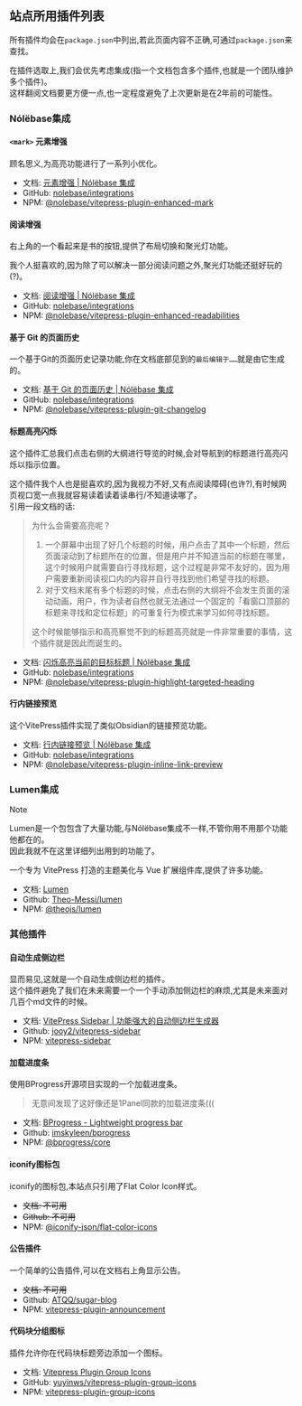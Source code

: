 ## 站点所用插件列表

所有插件均会在`package.json`中列出,若此页面内容不正确,可通过`package.json`来查找。

在插件选取上,我们会优先考虑集成(指一个文档包含多个插件,也就是一个团队维护多个插件)。\
这样翻阅文档要更方便一点,也一定程度避免了上次更新是在2年前的可能性。

### Nólëbase集成

#### `<mark>` 元素增强

顾名思义,为高亮功能进行了一系列小优化。

- 文档: [元素增强 | Nólëbase 集成](https://nolebase-integrations.ayaka.io/pages/zh-CN/integrations/vitepress-plugin-enhanced-mark/)
- GitHub: [nolebase/integrations](https://github.com/nolebase/integrations)
- NPM: [@nolebase/vitepress-plugin-enhanced-mark](https://www.npmjs.com/package/@nolebase/vitepress-plugin-enhanced-mark)

#### 阅读增强

右上角的一个看起来是书的按钮,提供了布局切换和聚光灯功能。

我个人挺喜欢的,因为除了可以解决一部分阅读问题之外,聚光灯功能还挺好玩的(?)。

- 文档: [阅读增强 | Nólëbase 集成](https://nolebase-integrations.ayaka.io/pages/zh-CN/integrations/vitepress-plugin-enhanced-readabilities/)
- GitHub: [nolebase/integrations](https://github.com/nolebase/integrations)
- NPM: [@nolebase/vitepress-plugin-enhanced-readabilities](https://www.npmjs.com/package/@nolebase/vitepress-plugin-enhanced-readabilities)

#### 基于 Git 的页面历史

一个基于Git的页面历史记录功能,你在文档底部见到的`最后编辑于……`就是由它生成的。

- 文档: [基于 Git 的页面历史 | Nólëbase 集成](https://nolebase-integrations.ayaka.io/pages/zh-CN/integrations/vitepress-plugin-git-changelog/)
- GitHub: [nolebase/integrations](https://github.com/nolebase/integrations)
- NPM: [@nolebase/vitepress-plugin-git-changelog](https://www.npmjs.com/package/@nolebase/vitepress-plugin-git-changelog)

#### 标题高亮闪烁

这个插件汇总我们点击右侧的大纲进行导览的时候,会对导航到的标题进行高亮闪烁以指示位置。

这个插件我个人也是挺喜欢的,因为我视力不好,又有点阅读障碍(也许?),有时候网页视口宽一点我就容易读着读着读串行/不知道读哪了。\
引用一段文档的话:

> 为什么会需要高亮呢？
> 1. 一个屏幕中出现了好几个标题的时候，用户点击了其中一个标题，然后页面滚动到了标题所在的位置，但是用户并不知道当前的标题在哪里，这个时候用户就需要自行寻找标题，这个过程是非常不友好的，因为用户需要重新阅读视口内的内容并自行寻找到他们希望寻找的标题。
> 2. 对于文档末尾有多个标题的时候，点击右侧的大纲将不会发生页面的滚动动画，用户，作为读者自然也就无法通过一个固定的「看窗口顶部的标题来寻找和定位标题」的可重复行为模式来学习如何寻找标题。
>
> 这个时候能够指示和高亮察觉不到的标题高亮就是一件非常重要的事情，这个插件就是因此而诞生的。

- 文档: [闪烁高亮当前的目标标题 | Nólëbase 集成](https://nolebase-integrations.ayaka.io/pages/zh-CN/integrations/vitepress-plugin-highlight-targeted-heading/#%E6%95%88%E6%9E%9C%E6%BC%94%E7%A4%BA)
- GitHub: [nolebase/integrations](https://github.com/nolebase/integrations)
- NPM: [@nolebase/vitepress-plugin-highlight-targeted-heading](https://www.npmjs.com/package/@nolebase/vitepress-plugin-highlight-targeted-heading)

#### 行内链接预览

这个VitePress插件实现了类似Obsidian的链接预览功能。

- 文档: [行内链接预览 | Nólëbase 集成](https://nolebase-integrations.ayaka.io/pages/zh-CN/integrations/vitepress-plugin-inline-link-preview/)
- GitHub: [nolebase/integrations](https://github.com/nolebase/integrations)
- NPM: [@nolebase/vitepress-plugin-inline-link-preview](https://www.npmjs.com/package/@nolebase/vitepress-plugin-inline-link-preview)

### Lumen集成

> [!Note]
> Lumen是一个包包含了大量功能,与Nólëbase集成不一样,不管你用不用那个功能他都在的。\
> 因此我就不在这里详细列出用到的功能了。

一个专为 VitePress 打造的主题美化与 Vue 扩展组件库,提供了许多功能。

- 文档: [Lumen](https://lumen.theojs.cn/)
- Github: [Theo-Messi/lumen](https://github.com/Theo-Messi/lumen)
- NPM: [@theojs/lumen](https://www.npmjs.com/package/@theojs/lumen)

### 其他插件

#### 自动生成侧边栏

显而易见,这就是一个自动生成侧边栏的插件。\
这个插件避免了我们在未来需要一个一个手动添加侧边栏的麻烦,尤其是未来面对几百个md文件的时候。

- 文档: [VitePress Sidebar | 功能强大的自动侧边栏生成器](https://vitepress-sidebar.cdget.com/zhHans/)
- Github: [jooy2/vitepress-sidebar](https://github.com/jooy2/vitepress-sidebar)
- NPM: [vitepress-sidebar](https://www.npmjs.com/package/vitepress-sidebar)

#### 加载进度条

使用BProgress开源项目实现的一个加载进度条。
> 无意间发现了这好像还是1Panel同款的加载进度条(((

- 文档: [BProgress - Lightweight progress bar](https://bprogress.vercel.app)
- Github: [imskyleen/bprogress](https://github.com/imskyleen/bprogress)
- NPM: [@bprogress/core](https://www.npmjs.com/package/@bprogress/core)

#### iconify图标包

iconify的图标包,本站点只引用了Flat Color Icon样式。

- ~~文档: 不可用~~
- ~~Github: 不可用~~
- NPM: [@iconify-json/flat-color-icons](https://www.npmjs.com/package/@iconify-json/flat-color-icons)

#### 公告插件

一个简单的公告插件,可以在文档右上角显示公告。

- ~~文档: 不可用~~
- Github: [ATQQ/sugar-blog](https://github.com/ATQQ/sugar-blog)
- NPM: [vitepress-plugin-announcement](https://www.npmjs.com/package/vitepress-plugin-announcement)

#### 代码块分组图标

插件允许你在代码块标题旁边添加一个图标。

- 文档: [Vitepress Plugin Group Icons](https://vp.yuy1n.io/)
- GitHub: [yuyinws/vitepress-plugin-group-icons](https://github.com/yuyinws/vitepress-plugin-group-icons)
- NPM: [vitepress-plugin-group-icons](https://www.npmjs.com/package/vitepress-plugin-group-icons)